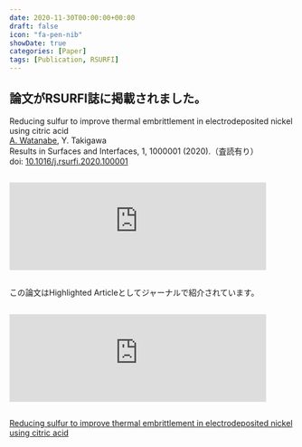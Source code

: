 ```yaml
---
date: 2020-11-30T00:00:00+00:00
draft: false
icon: "fa-pen-nib"
showDate: true
categories: [Paper]
tags: [Publication, RSURFI]
---
```


## 論文がRSURFI誌に掲載されました。

Reducing sulfur to improve thermal embrittlement in electrodeposited nickel using citric acid  
    <u>A. Watanabe</u>, Y. Takigawa  
    Results in Surfaces and Interfaces, 1, 1000001 (2020).（査読有り）  
    doi: [10.1016/j.rsurfi.2020.100001](https://doi.org/10.1016/j.rsurfi.2020.100001)

<iframe class="hatenablogcard" style="width:90%;height:155px;margin:15px 0;max-width:680px;" title="Reducing sulfur to improve thermal embrittlement in electrodeposited nickel using citric acid" src="https://hatenablog-parts.com/embed?url=https://doi.org/10.1016/j.rsurfi.2020.100001" frameborder="0" scrolling="no"></iframe>

この論文はHighlighted Articleとしてジャーナルで紹介されています。

<iframe class="hatenablogcard" style="width:90%;height:155px;margin:15px 0;max-width:680px;" title="Better and more attractive nickel plating" src="https://hatenablog-parts.com/embed?url=https://www.sciencedirect.com/journal/results-in-surfaces-and-interfaces/about/highlighted-articles#better-and-more-attractive-nickel-plating" frameborder="0" scrolling="no"></iframe>

<script type="text/javascript" src="//cdn.plu.mx/widget-summary.js"></script>
<a href="https://plu.mx/plum/a/?doi=10.1016%2Fj.rsurfi.2020.100001" data-orientation="vertical" data-hide-print="true" class="plumx-summary" data-site="plum" data-hide-when-empty="true">Reducing sulfur to improve thermal embrittlement in electrodeposited nickel using citric acid</a>
